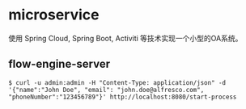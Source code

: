 # microservice
使用 Spring Cloud, Spring Boot, Activiti 等技术实现一个小型的OA系统。

## flow-engine-server

``` 
$ curl -u admin:admin -H "Content-Type: application/json" -d '{"name":"John Doe", "email": "john.doe@alfresco.com", "phoneNumber":"123456789"}' http://localhost:8080/start-process
```
